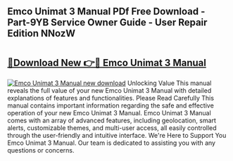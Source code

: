 ## Emco Unimat 3 Manual PDf Free Download - Part-9YB Service Owner Guide - User Repair Edition NNozW

# <h2><a href="http://cf20722.oget.top/?id=Emco+Unimat+3+Manual">🔗Download New 👉🔴 Emco Unimat 3 Manual</a></h2>

[![Emco Unimat 3 Manual new download](https://i.imgur.com/5g1atiW.png)](http://cf20722.oget.top/?id=Emco+Unimat+3+Manual)
Unlocking Value This manual reveals the full value of your new Emco Unimat 3 Manual with detailed explanations of features and functionalities. Please Read Carefully This manual contains important information regarding the safe and effective operation of your new Emco Unimat 3 Manual. Emco Unimat 3 Manual comes with an array of advanced features, including geolocation, smart alerts, customizable themes, and multi-user access, all easily controlled through the user-friendly and intuitive interface. We're Here to Support You Emco Unimat 3 Manual. Our team is dedicated to assisting you with any questions or concerns.
